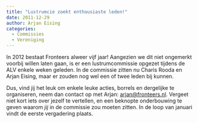```yaml
---
title: "Lustrumcie zoekt enthousiaste leden!"
date: 2011-12-29
author: Arjan Eising
categories: 
  - Commissies
  - Vereniging
---
```

In 2012 bestaat Fronteers alweer vijf jaar! Aangezien we dit niet ongemerkt voorbij willen laten gaan, is er een lustrumcommissie opgezet tijdens de ALV enkele weken geleden. In de commissie zitten nu Charis Rooda en Arjan Eising, maar er zouden nog wel een of twee leden bij kunnen.

Dus, vind jij het leuk om enkele leuke acties, borrels en dergelijke te organiseren, neem dan contact op met Arjan: <arjan@fronteers.nl>. Vergeet niet kort iets over jezelf te vertellen, en een beknopte onderbouwing te geven waarom _jij_ in de commissie zou moeten zitten. In de loop van januari vindt de eerste vergadering plaats.
